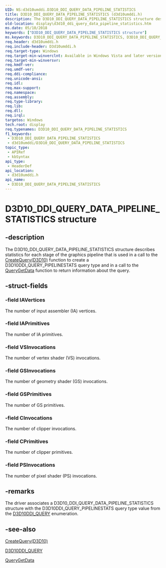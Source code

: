 ```yaml
---
UID: NS:d3d10umddi.D3D10_DDI_QUERY_DATA_PIPELINE_STATISTICS
title: D3D10_DDI_QUERY_DATA_PIPELINE_STATISTICS (d3d10umddi.h)
description: The D3D10_DDI_QUERY_DATA_PIPELINE_STATISTICS structure describes statistics for each stage of the graphics pipeline that is used in a call to the CreateQuery(D3D10) function to create a D3D10DDI_QUERY_PIPELINESTATS query type and in a call to the QueryGetData function to return information about the query.
old-location: display\d3d10_ddi_query_data_pipeline_statistics.htm
ms.date: 05/10/2018
keywords: ["D3D10_DDI_QUERY_DATA_PIPELINE_STATISTICS structure"]
ms.keywords: D3D10_DDI_QUERY_DATA_PIPELINE_STATISTICS, D3D10_DDI_QUERY_DATA_PIPELINE_STATISTICS structure [Display Devices], UMDisplayDriver_Dx10param_Structs_66e61d2d-0a0d-41aa-a25d-a7fa3ef08b4c.xml, d3d10umddi/D3D10_DDI_QUERY_DATA_PIPELINE_STATISTICS, display.d3d10_ddi_query_data_pipeline_statistics
req.header: d3d10umddi.h
req.include-header: D3d10umddi.h
req.target-type: Windows
req.target-min-winverclnt: Available in Windows Vista and later versions of the Windows operating systems.
req.target-min-winversvr: 
req.kmdf-ver: 
req.umdf-ver: 
req.ddi-compliance: 
req.unicode-ansi: 
req.idl: 
req.max-support: 
req.namespace: 
req.assembly: 
req.type-library: 
req.lib: 
req.dll: 
req.irql: 
targetos: Windows
tech.root: display
req.typenames: D3D10_DDI_QUERY_DATA_PIPELINE_STATISTICS
f1_keywords:
 - D3D10_DDI_QUERY_DATA_PIPELINE_STATISTICS
 - d3d10umddi/D3D10_DDI_QUERY_DATA_PIPELINE_STATISTICS
topic_type:
 - APIRef
 - kbSyntax
api_type:
 - HeaderDef
api_location:
 - d3d10umddi.h
api_name:
 - D3D10_DDI_QUERY_DATA_PIPELINE_STATISTICS
---
```


# D3D10_DDI_QUERY_DATA_PIPELINE_STATISTICS structure


## -description

The D3D10_DDI_QUERY_DATA_PIPELINE_STATISTICS structure describes statistics for each stage of the graphics pipeline that is used in a call to the <a href="/windows-hardware/drivers/ddi/d3d10umddi/nc-d3d10umddi-pfnd3d10ddi_createquery">CreateQuery(D3D10)</a> function to create a D3D10DDI_QUERY_PIPELINESTATS query type and in a call to the <a href="/windows-hardware/drivers/ddi/d3d10umddi/nc-d3d10umddi-pfnd3d10ddi_querygetdata">QueryGetData</a> function to return information about the query.

## -struct-fields

### -field IAVertices

The number of input assembler (IA) vertices.

### -field IAPrimitives

The number of IA primitives.

### -field VSInvocations

The number of vertex shader (VS) invocations.

### -field GSInvocations

The number of geometry shader (GS) invocations.

### -field GSPrimitives

The number of GS primitives.

### -field CInvocations

The number of clipper invocations.

### -field CPrimitives

The number of clipper primitives.

### -field PSInvocations

The number of pixel shader (PS) invocations.

## -remarks

The driver associates a D3D10_DDI_QUERY_DATA_PIPELINE_STATISTICS structure with the D3D10DDI_QUERY_PIPELINESTATS query type value from the <a href="/windows-hardware/drivers/ddi/d3d10umddi/ne-d3d10umddi-d3d10ddi_query">D3D10DDI_QUERY</a> enumeration.

## -see-also

<a href="/windows-hardware/drivers/ddi/d3d10umddi/nc-d3d10umddi-pfnd3d10ddi_createquery">CreateQuery(D3D10)</a>



<a href="/windows-hardware/drivers/ddi/d3d10umddi/ne-d3d10umddi-d3d10ddi_query">D3D10DDI_QUERY</a>



<a href="/windows-hardware/drivers/ddi/d3d10umddi/nc-d3d10umddi-pfnd3d10ddi_querygetdata">QueryGetData</a>
